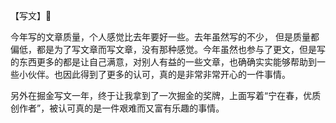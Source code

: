 【写文】📑

今年写的文章质量，个人感觉比去年要好一些。去年虽然写的不少， 但是质量都偏低，都是为了写文章而写文章，没有那种感觉。今年虽然也参与了更文，但是写的东西更多的都是让自己满意，对别人有益的一些文章，也确确实实能够帮助到一些小伙伴。也因此得到了更多的认可，真的是非常非常开心的一件事情。

另外在掘金写文一年，终于让我拿到了一次掘金的奖牌，上面写着“宁在春，优质创作者”，被认可真的是一件艰难而又富有乐趣的事情。